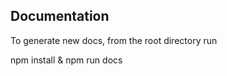 Documentation
---

To generate new docs, from the root directory run

   npm install & npm run docs

